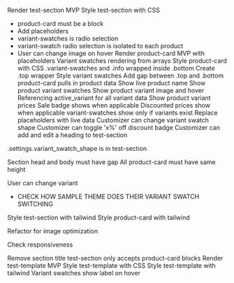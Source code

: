 <!-- # DONE -->
Render test-section MVP
Style test-section with CSS
- product-card must be a block
- Add placeholders
- variant-swatches is radio selection
- variant-swatch radio selection is isolated to each product
- User can change image on hover
Render product-card MVP with placeholders
Variant swatches rendering from arrays
Style product-card with CSS
.variant-swatches and .info wrapped inside .bottom
Create .top wrapper
Style variant swatches
Add gap between .top and .bottom
product-card pulls in product data
Show live product name
Show product variant swatches
Show product variant image and hover
Referencing active_variant for all variant data
Show product variant prices
Sale badge shows when applicable
Discounted prices show when applicable
variant-swatches show only if variants exist
Replace placeholders with live data
Customizer can change variant swatch shape
Customizer can toggle 'x%' off discount badge
Customizer can add and edit a heading to test-section

<!-- ! WHAT WAS I DOING??? -->

<!-- ? DOING -->
.settings.variant_swatch_shape is in test-section

<!-- @ PAUSED -->

<!-- TODO -->
Section head and body must have gap
All product-card must have same height

User can change variant
- CHECK HOW SAMPLE THEME DOES THEIR VARIANT SWATCH SWITCHING

Style test-section with tailwind
Style product-card with tailwind

Refactor for image optimization

Check responsiveness

<!-- ! BUGS -->

<!-- ? SANITY REFACTORING -->

<!-- @ BONUS -->
Remove section title
test-section only accepts product-card blocks
Render test-template MVP
Style test-template with CSS
Style test-template with tailwind
Variant swatches show label on hover